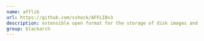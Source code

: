 ```yaml
---
name: afflib
url: https://github.com/sshock/AFFLIBv3
description: extensible open format for the storage of disk images and related forensic information. URL : https://github.com/sshock/AFFLIBv3 Groups : blackarch blackarch-forensic
group: blackarch
---
```

